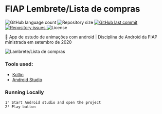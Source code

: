 # FIAP Lembrete/Lista de compras
<p align="left">
  <img alt="GitHub language count" src="https://img.shields.io/github/languages/count/Relirk/fiap-android-listadecompras">

  <img alt="Repository size" src="https://img.shields.io/github/repo-size/Relirk/fiap-android-listadecompras">
  
  <a href="https://github.com/Relirk/fiap-android-listadecompras/commits/master">
    <img alt="GitHub last commit" src="https://img.shields.io/github/last-commit/Relirk/fiap-android-listadecompras">
  </a>

  <a href="https://github.com/Relirk/fiap-android-listadecompras/issues">
    <img alt="Repository issues" src="https://img.shields.io/github/issues/Relirk/fiap-android-listadecompras">
  </a>

  <img alt="License" src="https://img.shields.io/badge/license-MIT-brightgreen">
</p>

:iphone: App de estudo de animações com android | Disciplina de Android da FIAP ministrada em setembro de 2020

![Lambrete/Lista de compras]()

### Tools used:
- [Kotlin](https://kotlinlang.org/)
- [Android Studio](https://developer.android.com/studio/?gclid=Cj0KCQjws536BRDTARIsANeUZ59QJKVEHKIAOZkNrhbB_Z-bMAwKdwoOUN8jueJvgrnNgWFaMTU2pKEaAqo7EALw_wcB&gclsrc=aw.ds)

### Running Locally
```sh
1° Start Android studio and open the project
2° Play button
```
